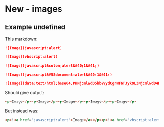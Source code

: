 # New - images

## Example undefined

This markdown:

```markdown
![Image](javascript:alert)

![Image](vbscript:alert)

![Image](javascript&colon;alert&#40;1&#41;)

![Image](javascript&#58document;alert&#40;1&#41;)

![Image](data:text/html;base64,PHNjcmlwdD5hbGVydCgnWFNTJyk8L3NjcmlwdD4K)

```

Should give output:

```html
<p>Image</p><p>Image</p><p>Image</p><p>Image</p><p>Image</p>
```

But instead was:

```html
<p>!<a href="javascript:alert">Image</a></p><p>!<a href="vbscript:alert">Image</a></p><p>!<a href="javascript:alert(1)">Image</a></p><p>!<a href="javascript:document;alert(1)">Image</a></p><p>!<a href="data:text/html;base64,PHNjcmlwdD5hbGVydCgnWFNTJyk8L3NjcmlwdD4K">Image</a></p>
```
